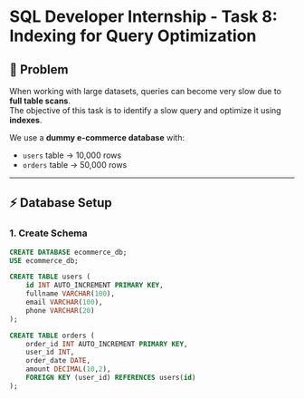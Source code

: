 # SQL Developer Internship - Task 8: Indexing for Query Optimization

## 📌 Problem
When working with large datasets, queries can become very slow due to **full table scans**.  
The objective of this task is to identify a slow query and optimize it using **indexes**.  

We use a **dummy e-commerce database** with:
- `users` table → 10,000 rows
- `orders` table → 50,000 rows

---

## ⚡ Database Setup

### 1. Create Schema
```sql
CREATE DATABASE ecommerce_db;
USE ecommerce_db;

CREATE TABLE users (
    id INT AUTO_INCREMENT PRIMARY KEY,
    fullname VARCHAR(100),
    email VARCHAR(100),
    phone VARCHAR(20)
);

CREATE TABLE orders (
    order_id INT AUTO_INCREMENT PRIMARY KEY,
    user_id INT,
    order_date DATE,
    amount DECIMAL(10,2),
    FOREIGN KEY (user_id) REFERENCES users(id)
);
